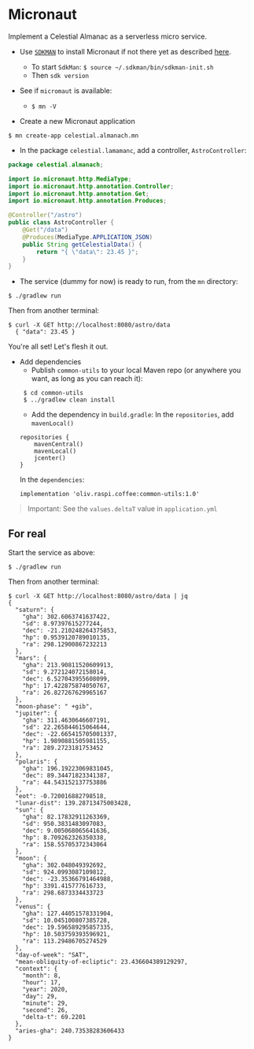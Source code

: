 # Micronaut
Implement a Celestial Almanac as a serverless micro service.

- Use [`SDKMAN`](https://sdkman.io/) to install Micronaut if not there yet
as described [here](https://micronaut-projects.github.io/micronaut-starter/latest/guide/#installation).
    - To start `SdkMan`: `$ source ~/.sdkman/bin/sdkman-init.sh`
    - Then `sdk version`

- See if `micromaut` is available:
    - `$ mn -V`

- Create a new Micronaut application
```
$ mn create-app celestial.almanach.mn
```
<!--    
> Note: From an IDE like IntelliJ, navigate to the newly created `mn/build.gradle`,
> right-click on it, choose `Mark Directory as` > `. . .`. 
-->

- In the package `celestial.lamamanc`, add a controller, `AstroController`:
```java
package celestial.almanach;

import io.micronaut.http.MediaType;
import io.micronaut.http.annotation.Controller;
import io.micronaut.http.annotation.Get;
import io.micronaut.http.annotation.Produces;

@Controller("/astro")
public class AstroController {
    @Get("/data")
    @Produces(MediaType.APPLICATION_JSON)
    public String getCelestialData() {
        return "{ \"data\": 23.45 }";
    }
}
```
- The service (dummy for now) is ready to run, from the `mn` directory:
```
$ ./gradlew run
```
Then from another terminal:
```
$ curl -X GET http://localhost:8080/astro/data
  { "data": 23.45 }
```

You're all set! Let's flesh it out.

- Add dependencies
    - Publish `common-utils` to your local Maven repo (or anywhere you want, as long as you can reach it):
    ```
     $ cd common-utils
     $ ../gradlew clean install
    ```      
    - Add the dependency in `build.gradle`:
    In the `repositories`, add `mavenLocal()`
    ```
    repositories {
        mavenCentral()
        mavenLocal()
        jcenter()
    }
    ```
    In the `dependencies`:
    ```
    implementation 'oliv.raspi.coffee:common-utils:1.0'
    ```  
> Important: See the `values.deltaT` value in `application.yml`
>  

## For real
Start the service as above:
```
$ ./gradlew run
```
Then from another terminal:
```
$ curl -X GET http://localhost:8080/astro/data | jq
{
  "saturn": {
    "gha": 302.6063741637422,
    "sd": 8.97397615277244,
    "dec": -21.210248264375853,
    "hp": 0.9539120789010135,
    "ra": 298.12900867232213
  },
  "mars": {
    "gha": 213.90811520609913,
    "sd": 9.272124072158014,
    "dec": 6.527043955608099,
    "hp": 17.422875874050767,
    "ra": 26.827267629965167
  },
  "moon-phase": " +gib",
  "jupiter": {
    "gha": 311.4630646607191,
    "sd": 22.265844615064644,
    "dec": -22.665415705001337,
    "hp": 1.9890881505981155,
    "ra": 289.2723181753452
  },
  "polaris": {
    "gha": 196.19223069831045,
    "dec": 89.34471823341387,
    "ra": 44.543152137753886
  },
  "eot": -0.720016882798518,
  "lunar-dist": 139.28713475003428,
  "sun": {
    "gha": 82.17832911263369,
    "sd": 950.3831483097083,
    "dec": 9.005068065641636,
    "hp": 8.709262326350338,
    "ra": 158.55705372343064
  },
  "moon": {
    "gha": 302.048049392692,
    "sd": 924.0993087109812,
    "dec": -23.35366791464988,
    "hp": 3391.415777616733,
    "ra": 298.6873334433723
  },
  "venus": {
    "gha": 127.44051578331904,
    "sd": 10.045100807385728,
    "dec": 19.596589295857335,
    "hp": 10.503759393596921,
    "ra": 113.29486705274529
  },
  "day-of-week": "SAT",
  "mean-obliquity-of-ecliptic": 23.436604389129297,
  "context": {
    "month": 8,
    "hour": 17,
    "year": 2020,
    "day": 29,
    "minute": 29,
    "second": 26,
    "delta-t": 69.2201
  },
  "aries-gha": 240.73538283606433
}
```